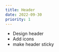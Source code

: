 ```yaml
---
title: Header
date: 2022-09-30
priority: 1
---
```


* Design header
* Add icons 
* make header sticky